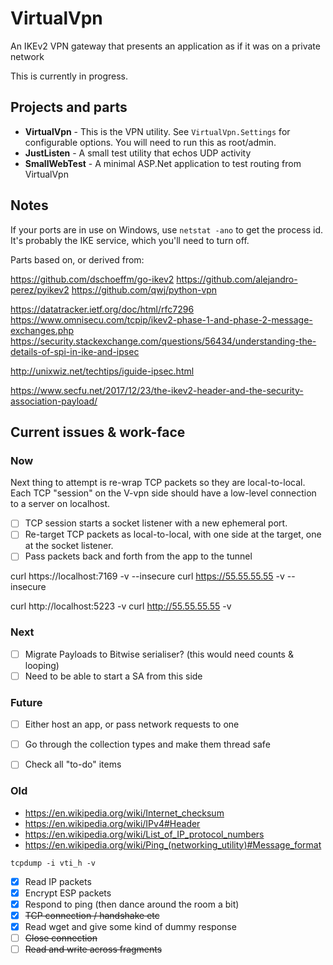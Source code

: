 # VirtualVpn

An IKEv2 VPN gateway that presents an application as if it was on a private network

This is currently in progress.

## Projects and parts

- **VirtualVpn** - This is the VPN utility. See `VirtualVpn.Settings` for configurable options. You will need to run this as root/admin.
- **JustListen** - A small test utility that echos UDP activity
- **SmallWebTest** - A minimal ASP.Net application to test routing from VirtualVpn

## Notes

If your ports are in use on Windows, use `netstat -ano` to get the
process id. It's probably the IKE service, which you'll need to turn off.

Parts based on, or derived from:

https://github.com/dschoeffm/go-ikev2
https://github.com/alejandro-perez/pyikev2
https://github.com/qwj/python-vpn

https://datatracker.ietf.org/doc/html/rfc7296
https://www.omnisecu.com/tcpip/ikev2-phase-1-and-phase-2-message-exchanges.php
https://security.stackexchange.com/questions/56434/understanding-the-details-of-spi-in-ike-and-ipsec

http://unixwiz.net/techtips/iguide-ipsec.html

https://www.secfu.net/2017/12/23/the-ikev2-header-and-the-security-association-payload/

## Current issues & work-face

### Now

Next thing to attempt is re-wrap TCP packets so they are local-to-local.
Each TCP "session" on the V-vpn side should have a low-level connection
to a server on localhost.

- [ ] TCP session starts a socket listener with a new ephemeral port.
- [ ] Re-target TCP packets as local-to-local, with one side at the target, one at the socket listener.
- [ ] Pass packets back and forth from the app to the tunnel

curl https://localhost:7169 -v --insecure
curl https://55.55.55.55 -v --insecure

curl http://localhost:5223 -v
curl http://55.55.55.55 -v

### Next

- [ ] Migrate Payloads to Bitwise serialiser? (this would need counts & looping)
- [ ] Need to be able to start a SA from this side

### Future

- [ ] Either host an app, or pass network requests to one
- [ ] Go through the collection types and make them thread safe
- [ ] Check all "to-do" items


### Old

- https://en.wikipedia.org/wiki/Internet_checksum
- https://en.wikipedia.org/wiki/IPv4#Header
- https://en.wikipedia.org/wiki/List_of_IP_protocol_numbers
- https://en.wikipedia.org/wiki/Ping_(networking_utility)#Message_format

`tcpdump -i vti_h -v`

- [x] Read IP packets
- [x] Encrypt ESP packets
- [x] Respond to ping (then dance around the room a bit)
- [x] ~~TCP connection / handshake etc~~
- [x] Read wget and give some kind of dummy response
- [ ] ~~Close connection~~
- [ ] ~~Read and write across fragments~~